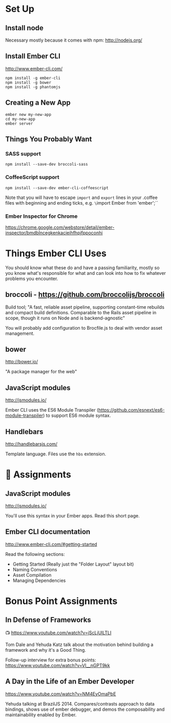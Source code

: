 # Set Up

## Install node
Necessary mostly because it comes with npm: http://nodejs.org/

## Install Ember CLI

http://www.ember-cli.com/

```
npm install -g ember-cli
npm install -g bower
npm install -g phantomjs
```

## Creating a New App
```
ember new my-new-app
cd my-new-app
ember server
```

## Things You Probably Want

### SASS support
`npm install --save-dev broccoli-sass`

### CoffeeScript support
`npm install --save-dev ember-cli-coffeescript`

Note that you will have to escape `import` and `export` lines in your .coffee
files with beginning and ending ticks, e.g. `\`import Ember from 'ember';\``

### Ember Inspector for Chrome
 https://chrome.google.com/webstore/detail/ember-inspector/bmdblncegkenkacieihfhpjfppoconhi

# Things Ember CLI Uses

You should know what these do and have a passing familiarity, mostly so you know what's responsible for what and can look into how to fix whatever problems you encounter.

## broccoli - https://github.com/broccolijs/broccoli


Build tool; "A fast, reliable asset pipeline, supporting constant-time rebuilds and compact build definitions. Comparable to the Rails asset pipeline in scope, though it runs on Node and is backend-agnostic"

You will probably add configuration to Brocfile.js to deal with vendor asset management.

## bower
http://bower.io/

"A package manager for the web"

## JavaScript modules
http://jsmodules.io/

Ember CLI uses the ES6 Module Transpiler (https://github.com/esnext/es6-module-transpiler) to support ES6 module syntax.

## Handlebars
http://handlebarsjs.com/

Template language. Files use the `hbs` extension.

# :rowboat: Assignments

## JavaScript modules
http://jsmodules.io/

You'll use this syntax in your Ember apps. Read this short page.

## Ember CLI documentation

http://www.ember-cli.com/#getting-started

Read the following sections:

- Getting Started (Really just the "Folder Layout" layout bit)
- Naming Conventions
- Asset Compilation
- Managing Dependencies

# Bonus Point Assignments

## In Defense of Frameworks
:tv: https://www.youtube.com/watch?v=jScLjUlLTLI

Tom Dale and Yehuda Katz talk about the motivation behind building a framework and why it's a Good Thing.

Follow-up interview for extra bonus points: https://www.youtube.com/watch?v=VI__nGPT9kk

## A Day in the Life of an Ember Developer
https://www.youtube.com/watch?v=NM4EyOmaPbE

Yehuda talking at BrazilJS 2014. Compares/contrasts approach to data bindings, shows use of ember debugger, and demos the composability and maintainability enabled by Ember.
